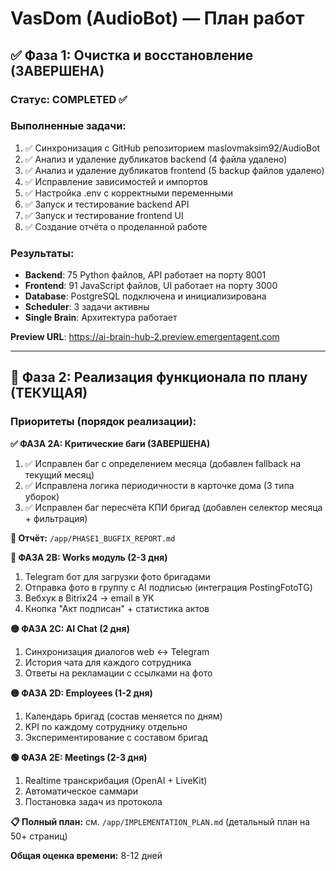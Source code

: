 # VasDom (AudioBot) — План работ

## ✅ Фаза 1: Очистка и восстановление (ЗАВЕРШЕНА)

### Статус: COMPLETED ✅

### Выполненные задачи:
1. ✅ Синхронизация с GitHub репозиторием maslovmaksim92/AudioBot
2. ✅ Анализ и удаление дубликатов backend (4 файла удалено)
3. ✅ Анализ и удаление дубликатов frontend (5 backup файлов удалено)
4. ✅ Исправление зависимостей и импортов
5. ✅ Настройка .env с корректными переменными
6. ✅ Запуск и тестирование backend API
7. ✅ Запуск и тестирование frontend UI
8. ✅ Создание отчёта о проделанной работе

### Результаты:
- **Backend**: 75 Python файлов, API работает на порту 8001
- **Frontend**: 91 JavaScript файлов, UI работает на порту 3000
- **Database**: PostgreSQL подключена и инициализирована
- **Scheduler**: 3 задачи активны
- **Single Brain**: Архитектура работает

**Preview URL**: https://ai-brain-hub-2.preview.emergentagent.com

---

## 🚀 Фаза 2: Реализация функционала по плану (ТЕКУЩАЯ)

### Приоритеты (порядок реализации):

**✅ ФАЗА 2A: Критические баги (ЗАВЕРШЕНА)**
1. ✅ Исправлен баг с определением месяца (добавлен fallback на текущий месяц)
2. ✅ Исправлена логика периодичности в карточке дома (3 типа уборок)
3. ✅ Исправлен баг пересчёта КПИ бригад (добавлен селектор месяца + фильтрация)

**📄 Отчёт:** `/app/PHASE1_BUGFIX_REPORT.md`

**🔴 ФАЗА 2B: Works модуль (2-3 дня)**
1. Telegram бот для загрузки фото бригадами
2. Отправка фото в группу с AI подписью (интеграция PostingFotoTG)
3. Вебхук в Bitrix24 → email в УК
4. Кнопка "Акт подписан" + статистика актов

**🟡 ФАЗА 2C: AI Chat (2 дня)**
1. Синхронизация диалогов web ↔ Telegram
2. История чата для каждого сотрудника
3. Ответы на рекламации с ссылками на фото

**🟡 ФАЗА 2D: Employees (1-2 дня)**
1. Календарь бригад (состав меняется по дням)
2. KPI по каждому сотруднику отдельно
3. Экспериментирование с составом бригад

**🟢 ФАЗА 2E: Meetings (2-3 дня)**
1. Realtime транскрибация (OpenAI + LiveKit)
2. Автоматическое саммари
3. Постановка задач из протокола

**📋 Полный план:** см. `/app/IMPLEMENTATION_PLAN.md` (детальный план на 50+ страниц)

**Общая оценка времени:** 8-12 дней
